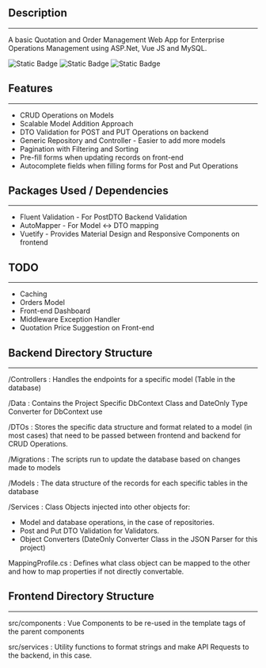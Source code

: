 ## Description

---

A basic Quotation and Order Management Web App for Enterprise Operations Management using ASP.Net, Vue JS and MySQL.

![Static Badge](https://img.shields.io/badge/Backend-purple?logo=dotnet)
![Static Badge](https://img.shields.io/badge/Frontend-black?logo=vuedotjs)
![Static Badge](https://img.shields.io/badge/Components_Framework-blue?logo=vuetify)

## Features

---

- CRUD Operations on Models
- Scalable Model Addition Approach
- DTO Validation for POST and PUT Operations on backend
- Generic Repository and Controller - Easier to add more models
- Pagination with Filtering and Sorting
- Pre-fill forms when updating records on front-end
- Autocomplete fields when filling forms for Post and Put Operations

## Packages Used / Dependencies

---

- Fluent Validation - For PostDTO Backend Validation
- AutoMapper - For Model <-> DTO mapping
- Vuetify - Provides Material Design and Responsive Components on frontend

## TODO

---

- Caching
- Orders Model
- Front-end Dashboard
- Middleware Exception Handler
- Quotation Price Suggestion on Front-end

## Backend Directory Structure

---

/Controllers
: Handles the endpoints for a specific model (Table in the database)

/Data
: Contains the Project Specific DbContext Class and DateOnly Type Converter for DbContext use

/DTOs
: Stores the specific data structure and format related to a model (in most cases) that need to be passed between frontend and backend for CRUD Operations.

/Migrations
: The scripts run to update the database based on changes made to models

/Models
: The data structure of the records for each specific tables in the database

/Services
: Class Objects injected into other objects for:
- Model and database operations, in the case of repositories.
- Post and Put DTO Validation for Validators.
- Object Converters (DateOnly Converter Class in the JSON Parser for this project)

MappingProfile.cs
: Defines what class object can be mapped to the other and how to map properties if not directly convertable.

## Frontend Directory Structure

---

src/components
: Vue Components to be re-used in the template tags of the parent components

src/services
: Utility functions to format strings and make API Requests to the backend, in this case.